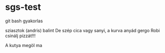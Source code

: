 # sgs-test
git bash gyakorlas

sziasztok (andris)
balint De szép cica vagy sanyi, a kurva anyád
gergo
Robi csinálj pizzát!!! 

A kutya megöl ma
